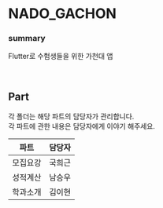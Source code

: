 # NADO_GACHON

### summary
Flutter로 수험생들을 위한 가천대 앱

<br>

## Part

각 폴더는 해당 파트의 담당자가 관리합니다.  
각 파트에 관한 내용은 담당자에게 이야기 해주세요.

| 파트 | 담당자 |
|:---:|:---:|
| 모집요강 | 국희근 |
| 성적계산 | 남승우 |
| 학과소개 | 김이현 |

<br>